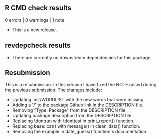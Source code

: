 ## R CMD check results

0 errors | 0 warnings | 1 note

* This is a new release.

## revdepcheck results

* There are currently no downstream dependencies for this package.

## Resubmission

This is a resubmission. In this version I have fixed the NOTE raised during the
previous submission. The changes include:

* Updating inst/WORDLIST with the new words that were missing.
* Adding a '/' to the package Github link in the DESCRIPTION file.
* Removing "Type: Package" from the DESCRIPTION file.
* Updating package description from the DESCRIPTION file.
* Replacing \dontrun with \donttest in print_report() function.
* Replacing base::cat() with message() in clean_data() function.
* Removing the example in date_guess() function's documentation.
